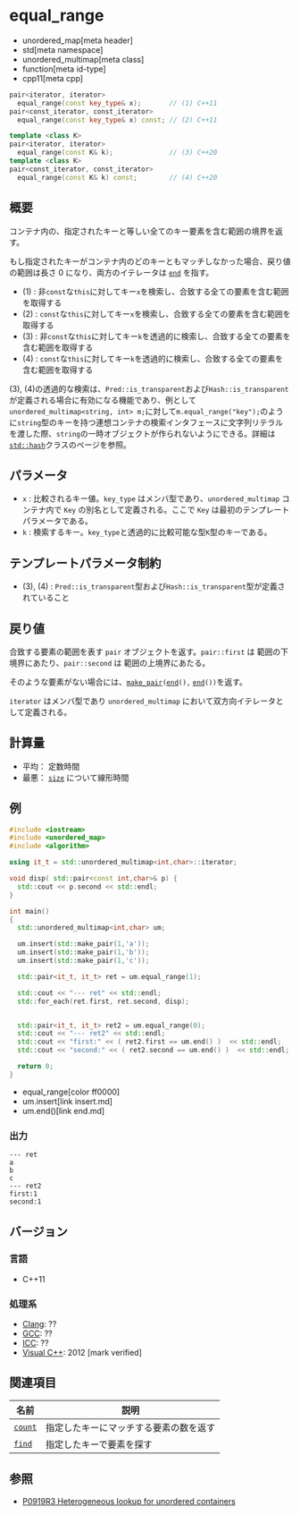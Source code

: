 # equal_range
* unordered_map[meta header]
* std[meta namespace]
* unordered_multimap[meta class]
* function[meta id-type]
* cpp11[meta cpp]

```cpp
pair<iterator, iterator>
  equal_range(const key_type& x);       // (1) C++11
pair<const_iterator, const_iterator>
  equal_range(const key_type& x) const; // (2) C++11

template <class K>
pair<iterator, iterator>
  equal_range(const K& k);              // (3) C++20
template <class K>
pair<const_iterator, const_iterator>
  equal_range(const K& k) const;        // (4) C++20
```

## 概要
コンテナ内の、指定されたキーと等しい全てのキー要素を含む範囲の境界を返す。

もし指定されたキーがコンテナ内のどのキーともマッチしなかった場合、戻り値の範囲は長さ 0 になり、両方のイテレータは [`end`](end.md) を指す。

- (1) : 非`const`な`this`に対してキー`x`を検索し、合致する全ての要素を含む範囲を取得する
- (2) : `const`な`this`に対してキー`x`を検索し、合致する全ての要素を含む範囲を取得する
- (3) : 非`const`な`this`に対してキー`k`を透過的に検索し、合致する全ての要素を含む範囲を取得する
- (4) : `const`な`this`に対してキー`k`を透過的に検索し、合致する全ての要素を含む範囲を取得する

(3), (4)の透過的な検索は、`Pred::is_transparent`および`Hash::is_transparent`が定義される場合に有効になる機能であり、例として`unordered_multimap<string, int> m;`に対して`m.equal_range("key");`のように`string`型のキーを持つ連想コンテナの検索インタフェースに文字列リテラルを渡した際、`string`の一時オブジェクトが作られないようにできる。詳細は[`std::hash`](/reference/functional/hash.md)クラスのページを参照。


## パラメータ
- `x` : 比較されるキー値。`key_type` はメンバ型であり、`unordered_multimap` コンテナ内で `Key` の別名として定義される。ここで `Key` は最初のテンプレートパラメータである。
- `k` : 検索するキー。`key_type`と透過的に比較可能な型`K`型のキーである。


## テンプレートパラメータ制約
- (3), (4) : `Pred::is_transparent`型および`Hash::is_transparent`型が定義されていること


## 戻り値
合致する要素の範囲を表す `pair` オブジェクトを返す。`pair::first` は 範囲の下境界にあたり、`pair::second` は 範囲の上境界にあたる。

そのような要素がない場合には、[`make_pair`](/reference/utility/make_pair.md)`(`[`end`](end.md)`(),` [`end`](end.md)`())`を返す。

`iterator` はメンバ型であり `unordered_multimap` において双方向イテレータとして定義される。


## 計算量
- 平均： 定数時間
- 最悪： [`size`](size.md) について線形時間


## 例
```cpp example
#include <iostream>
#include <unordered_map>
#include <algorithm>

using it_t = std::unordered_multimap<int,char>::iterator;

void disp( std::pair<const int,char>& p) {
  std::cout << p.second << std::endl;
}

int main()
{
  std::unordered_multimap<int,char> um;

  um.insert(std::make_pair(1,'a'));
  um.insert(std::make_pair(1,'b'));
  um.insert(std::make_pair(1,'c'));

  std::pair<it_t, it_t> ret = um.equal_range(1);

  std::cout << "--- ret" << std::endl;
  std::for_each(ret.first, ret.second, disp);


  std::pair<it_t, it_t> ret2 = um.equal_range(0);
  std::cout << "--- ret2" << std::endl;
  std::cout << "first:" << ( ret2.first == um.end() )  << std::endl;
  std::cout << "second:" << ( ret2.second == um.end() )  << std::endl;

  return 0;
}
```
* equal_range[color ff0000]
* um.insert[link insert.md]
* um.end()[link end.md]

### 出力
```
--- ret
a
b
c
--- ret2
first:1
second:1
```

## バージョン
### 言語
- C++11

### 処理系
- [Clang](/implementation.md#clang): ??
- [GCC](/implementation.md#gcc): ??
- [ICC](/implementation.md#icc): ??
- [Visual C++](/implementation.md#visual_cpp): 2012 [mark verified]


## 関連項目

| 名前                | 説明                                   |
|---------------------|----------------------------------------|
| [`count`](count.md) | 指定したキーにマッチする要素の数を返す |
| [`find`](find.md)   | 指定したキーで要素を探す               |


## 参照
- [P0919R3 Heterogeneous lookup for unordered containers](http://www.open-std.org/jtc1/sc22/wg21/docs/papers/2018/p0919r3.html)
